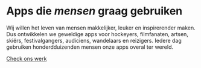 # Apps die _mensen_ graag gebruiken
Wij willen het leven van mensen makkelijker, leuker en inspirerender maken. Dus ontwikkelen we geweldige apps voor hockeyers, filmfanaten, artsen, skiërs, festivalgangers, audiciens, wandelaars en reizigers. Iedere dag gebruiken honderdduizenden mensen onze apps overal ter wereld.

[Check ons werk](https://appmanschap.nl)
